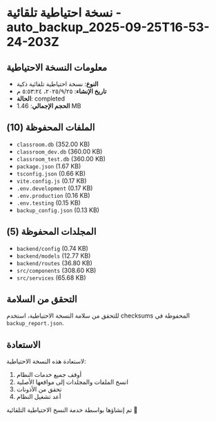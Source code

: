 # نسخة احتياطية تلقائية - auto_backup_2025-09-25T16-53-24-203Z

## معلومات النسخة الاحتياطية
- **النوع**: نسخة احتياطية تلقائية ذكية
- **تاريخ الإنشاء**: ٢٥‏/٩‏/٢٠٢٥، ٥:٥٣:٢٤ م
- **الحالة**: completed
- **الحجم الإجمالي**: 1.46 MB

## الملفات المحفوظة (10)
- `classroom.db` (352.00 KB)
- `classroom_dev.db` (360.00 KB)
- `classroom_test.db` (360.00 KB)
- `package.json` (1.67 KB)
- `tsconfig.json` (0.66 KB)
- `vite.config.js` (0.17 KB)
- `.env.development` (0.17 KB)
- `.env.production` (0.16 KB)
- `.env.testing` (0.15 KB)
- `backup_config.json` (0.13 KB)

## المجلدات المحفوظة (5)
- `backend/config` (0.74 KB)
- `backend/models` (12.77 KB)
- `backend/routes` (36.80 KB)
- `src/components` (308.60 KB)
- `src/services` (65.68 KB)

## التحقق من السلامة
للتحقق من سلامة النسخة الاحتياطية، استخدم checksums المحفوظة في `backup_report.json`.

## الاستعادة
لاستعادة هذه النسخة الاحتياطية:
1. أوقف جميع خدمات النظام
2. انسخ الملفات والمجلدات إلى مواقعها الأصلية
3. تحقق من الأذونات
4. أعد تشغيل النظام

تم إنشاؤها بواسطة خدمة النسخ الاحتياطية التلقائية 🤖
